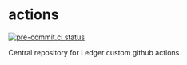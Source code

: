 # actions

[![pre-commit.ci status](https://results.pre-commit.ci/badge/github/LedgerHQ/actions/main.svg)](https://results.pre-commit.ci/latest/github/LedgerHQ/actions/main)

Central repository for Ledger custom github actions
